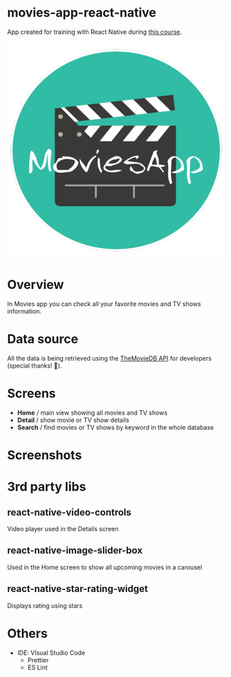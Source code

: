 # movies-app-react-native
App created for training with React Native during [this course](https://www.udemy.com/course/react-native-learn-by-doing-movies-app/).

![Movies App logo](assets\images\logo\playstore.png)

# Overview
In Movies app you can check all your favorite movies and TV shows information.

# Data source
All the data is being retrieved using the [TheMovieDB API](https://developers.themoviedb.org/) for developers (special thanks! 🎉).

# Screens

- **Home** / main view showing all movies and TV shows
- **Detail** / show movie or TV show details
- **Search** / find movies or TV shows by keyword in the whole database

# Screenshots



# 3rd party libs

## react-native-video-controls
Video player used in the Details screen

## react-native-image-slider-box
Used in the Home screen to show all upcoming movies in a carousel

## react-native-star-rating-widget
Displays rating using stars

# Others
- IDE: VIsual Studio Code
  - Prettier
  - ES Lint